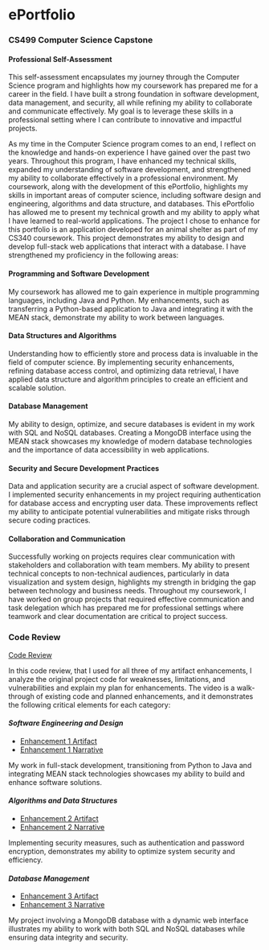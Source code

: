 # ePortfolio
### CS499 Computer Science Capstone

#### **Professional Self-Assessment**

This self-assessment encapsulates my journey through the Computer Science program and highlights how my coursework has prepared me for a career in the field. I have built a strong foundation in software development, data management, and security, all while refining my ability to collaborate and communicate effectively. My goal is to leverage these skills in a professional setting where I can contribute to innovative and impactful projects.

As my time in the Computer Science program comes to an end, I reflect on the knowledge and hands-on experience I have gained over the past two years. Throughout this program, I have enhanced my technical skills, expanded my understanding of software development, and strengthened my ability to collaborate effectively in a professional environment. My coursework, along with the development of this ePortfolio, highlights my skills in important areas of computer science, including software design and engineering, algorithms and data structure, and databases.
This ePortfolio has allowed me to present my technical growth and my ability to apply what I have learned to real-world applications. The project I chose to enhance for this portfolio is an application developed for an animal shelter as part of my CS340 coursework. This project demonstrates my ability to design and develop full-stack web applications that interact with a database. I have strengthened my proficiency in the following areas:
#### **Programming and Software Development**
My coursework has allowed me to gain experience in multiple programming languages, including Java and Python. My enhancements, such as transferring a Python-based application to Java and integrating it with the MEAN stack, demonstrate my ability to work between languages.
#### **Data Structures and Algorithms** 
Understanding how to efficiently store and process data is invaluable in the field of computer science. By implementing security enhancements, refining database access control, and optimizing data retrieval, I have applied data structure and algorithm principles to create an efficient and scalable solution.
#### **Database Management** 
My ability to design, optimize, and secure databases is evident in my work with SQL and NoSQL databases. Creating a MongoDB interface using the MEAN stack showcases my knowledge of modern database technologies and the importance of data accessibility in web applications.
#### **Security and Secure Development Practices** 
Data and application security are a crucial aspect of software development. I implemented security enhancements in my project requiring authentication for database access and encrypting user data. These improvements reflect my ability to anticipate potential vulnerabilities and mitigate risks through secure coding practices.
#### **Collaboration and Communication** 
Successfully working on projects requires clear communication with stakeholders and collaboration with team members. My ability to present technical concepts to non-technical audiences, particularly in data visualization and system design, highlights my strength in bridging the gap between technology and business needs. Throughout my coursework, I have worked on group projects that required effective communication and task delegation which has prepared me for professional settings where teamwork and clear documentation are critical to project success.


### **Code Review**
[Code Review](https://youtu.be/rc7uFLurJT0)

In this code review, that I used for all three of my artifact enhancements, I analyze the original project code for weaknesses, limitations, and vulnerabilities and explain my plan for enhancements. The video is a walk-through of existing code and planned enhancements, and it demonstrates the following critical elements for each category:

#### **_Software Engineering and Design_**
- [Enhancement 1 Artifact](https://github.com/shojackson5/ePortfolio/tree/Enhancement-1)
- [Enhancement 1 Narrative](https://github.com/shojackson5/ePortfolio/blob/Enhancement-1/README.md)

My work in full-stack development, transitioning from Python to Java and integrating MEAN stack technologies showcases my ability to build and enhance software solutions.
#### **_Algorithms and Data Structures_** 
- [Enhancement 2 Artifact](https://github.com/shojackson5/ePortfolio/tree/Enhancement-2)
- [Enhancement 2 Narrative](https://github.com/shojackson5/ePortfolio/blob/Enhancement-2/README.md)

Implementing security measures, such as authentication and password encryption, demonstrates my ability to optimize system security and efficiency.
#### **_Database Management_**
- [Enhancement 3 Artifact](https://github.com/shojackson5/ePortfolio/tree/Enhancement-3)
- [Enhancement 3 Narrative](https://github.com/shojackson5/ePortfolio/blob/Enhancement-3/README.md)

My project involving a MongoDB database with a dynamic web interface illustrates my ability to work with both SQL and NoSQL databases while ensuring data integrity and security.

